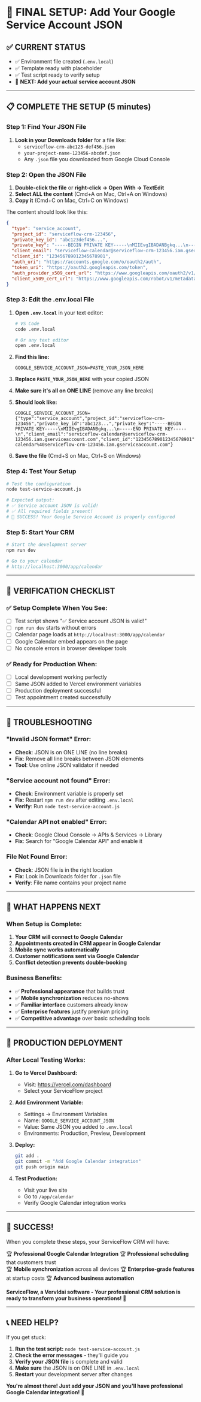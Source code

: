 # 🎯 FINAL SETUP: Add Your Google Service Account JSON

## ✅ **CURRENT STATUS**
- ✅ Environment file created (`.env.local`)
- ✅ Template ready with placeholder
- ✅ Test script ready to verify setup
- 🔄 **NEXT: Add your actual service account JSON**

---

## 📋 **COMPLETE THE SETUP (5 minutes)**

### **Step 1: Find Your JSON File**
1. **Look in your Downloads folder** for a file like:
   - `serviceflow-crm-abc123-def456.json`
   - `your-project-name-123456-abcdef.json`
   - Any `.json` file you downloaded from Google Cloud Console

### **Step 2: Open the JSON File**
1. **Double-click the file** or **right-click → Open With → TextEdit**
2. **Select ALL the content** (Cmd+A on Mac, Ctrl+A on Windows)
3. **Copy it** (Cmd+C on Mac, Ctrl+C on Windows)

The content should look like this:
```json
{
  "type": "service_account",
  "project_id": "serviceflow-crm-123456",
  "private_key_id": "abc123def456...",
  "private_key": "-----BEGIN PRIVATE KEY-----\nMIIEvgIBADANBgkq...\n-----END PRIVATE KEY-----\n",
  "client_email": "serviceflow-calendar@serviceflow-crm-123456.iam.gserviceaccount.com",
  "client_id": "123456789012345678901",
  "auth_uri": "https://accounts.google.com/o/oauth2/auth",
  "token_uri": "https://oauth2.googleapis.com/token",
  "auth_provider_x509_cert_url": "https://www.googleapis.com/oauth2/v1/certs",
  "client_x509_cert_url": "https://www.googleapis.com/robot/v1/metadata/x509/serviceflow-calendar%40serviceflow-crm-123456.iam.gserviceaccount.com"
}
```

### **Step 3: Edit the .env.local File**
1. **Open `.env.local`** in your text editor:
   ```bash
   # VS Code
   code .env.local
   
   # Or any text editor
   open .env.local
   ```

2. **Find this line:**
   ```env
   GOOGLE_SERVICE_ACCOUNT_JSON=PASTE_YOUR_JSON_HERE
   ```

3. **Replace `PASTE_YOUR_JSON_HERE`** with your copied JSON
4. **Make sure it's all on ONE LINE** (remove any line breaks)
5. **Should look like:**
   ```env
   GOOGLE_SERVICE_ACCOUNT_JSON={"type":"service_account","project_id":"serviceflow-crm-123456","private_key_id":"abc123...","private_key":"-----BEGIN PRIVATE KEY-----\nMIIEvgIBADANBgkq...\n-----END PRIVATE KEY-----\n","client_email":"serviceflow-calendar@serviceflow-crm-123456.iam.gserviceaccount.com","client_id":"123456789012345678901","auth_uri":"https://accounts.google.com/o/oauth2/auth","token_uri":"https://oauth2.googleapis.com/token","auth_provider_x509_cert_url":"https://www.googleapis.com/oauth2/v1/certs","client_x509_cert_url":"https://www.googleapis.com/robot/v1/metadata/x509/serviceflow-calendar%40serviceflow-crm-123456.iam.gserviceaccount.com"}
   ```

6. **Save the file** (Cmd+S on Mac, Ctrl+S on Windows)

### **Step 4: Test Your Setup**
```bash
# Test the configuration
node test-service-account.js

# Expected output:
# ✅ Service account JSON is valid!
# ✅ All required fields present!
# 🎉 SUCCESS! Your Google Service Account is properly configured
```

### **Step 5: Start Your CRM**
```bash
# Start the development server
npm run dev

# Go to your calendar
# http://localhost:3000/app/calendar
```

---

## 🧪 **VERIFICATION CHECKLIST**

### **✅ Setup Complete When You See:**
- [ ] Test script shows "✅ Service account JSON is valid!"
- [ ] `npm run dev` starts without errors
- [ ] Calendar page loads at `http://localhost:3000/app/calendar`
- [ ] Google Calendar embed appears on the page
- [ ] No console errors in browser developer tools

### **✅ Ready for Production When:**
- [ ] Local development working perfectly
- [ ] Same JSON added to Vercel environment variables
- [ ] Production deployment successful
- [ ] Test appointment created successfully

---

## 🚨 **TROUBLESHOOTING**

### **"Invalid JSON format" Error:**
- **Check**: JSON is on ONE LINE (no line breaks)
- **Fix**: Remove all line breaks between JSON elements
- **Tool**: Use online JSON validator if needed

### **"Service account not found" Error:**
- **Check**: Environment variable is properly set
- **Fix**: Restart `npm run dev` after editing `.env.local`
- **Verify**: Run `node test-service-account.js`

### **"Calendar API not enabled" Error:**
- **Check**: Google Cloud Console → APIs & Services → Library
- **Fix**: Search for "Google Calendar API" and enable it

### **File Not Found Error:**
- **Check**: JSON file is in the right location
- **Fix**: Look in Downloads folder for `.json` file
- **Verify**: File name contains your project name

---

## 🎯 **WHAT HAPPENS NEXT**

### **When Setup is Complete:**
1. **Your CRM will connect to Google Calendar**
2. **Appointments created in CRM appear in Google Calendar**
3. **Mobile sync works automatically**
4. **Customer notifications sent via Google Calendar**
5. **Conflict detection prevents double-booking**

### **Business Benefits:**
- ✅ **Professional appearance** that builds trust
- ✅ **Mobile synchronization** reduces no-shows
- ✅ **Familiar interface** customers already know
- ✅ **Enterprise features** justify premium pricing
- ✅ **Competitive advantage** over basic scheduling tools

---

## 🚀 **PRODUCTION DEPLOYMENT**

### **After Local Testing Works:**

1. **Go to Vercel Dashboard:**
   - Visit: https://vercel.com/dashboard
   - Select your ServiceFlow project

2. **Add Environment Variable:**
   - Settings → Environment Variables
   - Name: `GOOGLE_SERVICE_ACCOUNT_JSON`
   - Value: Same JSON you added to `.env.local`
   - Environments: Production, Preview, Development

3. **Deploy:**
   ```bash
   git add .
   git commit -m "Add Google Calendar integration"
   git push origin main
   ```

4. **Test Production:**
   - Visit your live site
   - Go to `/app/calendar`
   - Verify Google Calendar integration works

---

## 🎉 **SUCCESS!**

When you complete these steps, your ServiceFlow CRM will have:

🏆 **Professional Google Calendar Integration**
🏆 **Professional scheduling** that customers trust  
🏆 **Mobile synchronization** across all devices
🏆 **Enterprise-grade features** at startup costs
🏆 **Advanced business automation**

**ServiceFlow, a VervIdai software - Your professional CRM solution is ready to transform your business operations! 🚀**

---

## 📞 **NEED HELP?**

If you get stuck:

1. **Run the test script:** `node test-service-account.js`
2. **Check the error messages** - they'll guide you
3. **Verify your JSON file** is complete and valid
4. **Make sure** the JSON is on ONE LINE in `.env.local`
5. **Restart** your development server after changes

**You're almost there! Just add your JSON and you'll have professional Google Calendar integration! 🎯**
